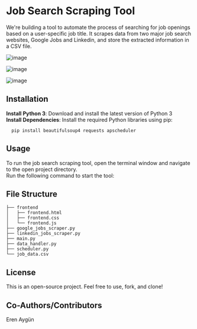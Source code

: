# Job Search Scraping Tool

We're building a tool to automate the process of searching for job openings based on a user-specific job title. It scrapes data from two major job search websites, Google Jobs and Linkedin, and store the extracted information in a CSV file.

![image](https://github.com/atenbensel/Job-Search-Scraping/assets/89222426/6586a7e0-d141-4dbd-80f9-b0070af6cd13)

![image](https://github.com/atenbensel/Job-Search-Scraping/assets/89222426/06ab667d-9c1e-42fa-b35a-33dfd6481427)

![image](https://github.com/atenbensel/Job-Search-Scraping/assets/89222426/52192623-1130-4c7f-8456-80f9e562d1b9)


## Installation

**Install Python 3**: Download and install the latest version of Python 3 <br>
**Install Dependencies**: Install the required Python libraries using pip:<br>
```
  pip install beautifulsoup4 requests apscheduler
```

## Usage

To run the job search scraping tool, open the terminal window and navigate to the open project directory. <br>
Run the following command to start the tool: <br>


## File Structure

```
├── frontend
│   ├── frontend.html
│   ├── frontend.css
│   └── frontend.js
├── google_jobs_scraper.py
├── linkedin_jobs_scraper.py
├── main.py
├── data_handler.py
├── scheduler.py
└── job_data.csv
```

## License

This is an open-source project. Feel free to use, fork, and clone!

## Co-Authors/Contributors

Eren Aygün

